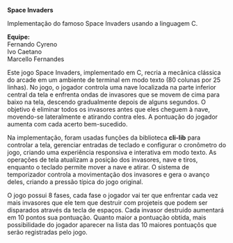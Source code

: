 <b>Space Invaders</b>

Implementação do famoso Space Invaders usando a linguagem C.

<b>Equipe:</b><br>
Fernando Cyreno<br>
Ivo Caetano<br>
Marcello Fernandes<br>

Este jogo Space Invaders, implementado em C, recria a mecânica clássica do arcade em um ambiente de terminal em modo texto (80 colunas por 25 linhas). No jogo, o jogador controla uma nave localizada na parte inferior central da tela e enfrenta ondas de invasores que se movem de cima para baixo na tela, descendo gradualmente depois de alguns segundos. O objetivo é eliminar todos os invasores antes que eles cheguem à nave, movendo-se lateralmente e atirando contra eles. A pontuação do jogador aumenta com cada acerto bem-sucedido.

Na implementação, foram usadas funções da biblioteca <b>cli-lib</b> para controlar a tela, gerenciar entradas de teclado e configurar o cronômetro do jogo, criando uma experiência responsiva e interativa em modo texto. As operações de tela atualizam a posição dos invasores, nave e tiros, enquanto o teclado permite mover a nave e atirar. O sistema de temporizador controla a movimentação dos invasores e gera o avanço deles, criando a pressão típica do jogo original.

O jogo possui 8 fases, cada fase o jogador vai ter que enfrentar cada vez mais invasores que ele tem que destruir com projeteis que podem ser disparados através da tecla de espaços. Cada invasor destruido aumentará em 10 pontos sua pontuação. Quanto maior a pontuação obtida, mais possibilidade do jogador aparecer na lista das 10 maiores pontuaçõs que serão registradas pelo jogo.


